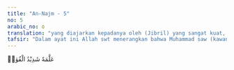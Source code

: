 ```yaml
---
title: "An-Najm - 5"
no: 5
arabic_no: ٥
translation: "yang diajarkan kepadanya oleh (Jibril) yang sangat kuat, "
tafsir: "Dalam ayat ini Allah swt menerangkan bahwa Muhammad saw (kawan mereka itu) diajari oleh Jibril. Jibril itu sangat kuat, baik ilmunya maupun amalnya. Dalam firman Allah dijelaskan: \n\nSesungguhnya (Al-Qur'an) itu benar-benar firman (Allah yang dibawa oleh) utusan yang mulia (Jibril), yang memiliki kekuatan, memiliki kedudukan tinggi di sisi (Allah) yang memiliki 'Arsy, yang di sana (di alam malaikat) ditaati dan dipercaya. (at-Takwir/81: 1921) \n\nKemudian Muhammad saw mempelajarinya dan mengamalkannya. Ayat ini merupakan jawaban dari perkataan mereka yang mengatakan bahwa Muhamamd saw itu hanyalah tukang dongeng yang mendongengkan dongeng-dongengan (legendalegenda) orang-orang dahulu. Dari sini jelas bahwa Muhammad saw itu bukan diajari oleh seorang manusia, tapi ia diajari oleh Malaikat Jibril yang sangat kuat. ("
---
```

عَلَّمَهٗ شَدِيْدُ الْقُوٰىۙ 